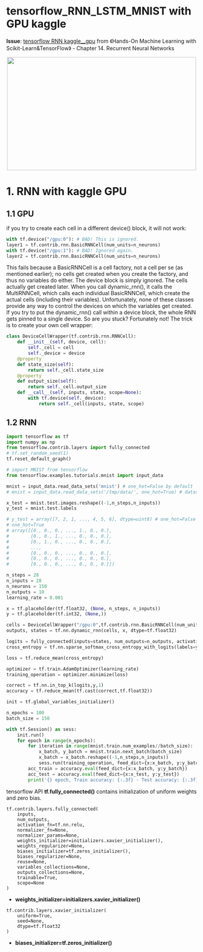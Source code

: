 # tensorflow_RNN_LSTM_MNIST with GPU kaggle

**Issue**: [tensorflow RNN kaggle__gpu](https://github.com/davidkorea/NLP_201811/issues/6) from 《Hands-On Machine Learning with Scikit-Learn&TensorFlow》 -  Chapter 14. Recurrent Neural Networks

<p align="center">
    <img src="https://i.loli.net/2019/01/06/5c31bee02bce4.png" width="500" height="300">
</p>

# 1. RNN with kaggle GPU
## 1.1 GPU
if you try to create each cell in a different
device() block, it will not work:
```python
with tf.device("/gpu:0"): # BAD! This is ignored.
layer1 = tf.contrib.rnn.BasicRNNCell(num_units=n_neurons)
with tf.device("/gpu:1"): # BAD! Ignored again.
layer2 = tf.contrib.rnn.BasicRNNCell(num_units=n_neurons)
```
This fails because a BasicRNNCell is a cell factory, not a cell per se (as mentioned earlier); no cells get
created when you create the factory, and thus no variables do either. The device block is simply ignored.
The cells actually get created later. When you call dynamic_rnn(), it calls the MultiRNNCell, which
calls each individual BasicRNNCell, which create the actual cells (including their variables).
Unfortunately, none of these classes provide any way to control the devices on which the variables get
created. If you try to put the dynamic_rnn() call within a device block, the whole RNN gets pinned to a
single device. So are you stuck? Fortunately not! The trick is to create your own cell wrapper:

```python
class DeviceCellWrapper(tf.contrib.rnn.RNNCell):
    def __init__(self, device, cell):
        self._cell = cell
        self._device = device
    @property
    def state_size(self):
        return self._cell.state_size
    @property
    def output_size(self):
        return self._cell.output_size
    def __call__(self, inputs, state, scope=None):
        with tf.device(self._device):
            return self._cell(inputs, state, scope)
```
## 1.2 RNN
```python
import tensorflow as tf
import numpy as np
from tensorflow.contrib.layers import fully_connected
# tf.set_random_seed(1)
tf.reset_default_graph()
```

```python
# import MNIST from tensorflow
from tensorflow.examples.tutorials.mnist import input_data

mnist = input_data.read_data_sets('mnist') # one_hot=False by default
# mnist = input_data.read_data_sets('/tmp/data/', one_hot=True) # dataset save path, 

x_test = mnist.test.images.reshape((-1,n_steps,n_inputs))
y_test = mnist.test.labels

# y_test = array([7, 2, 1, ..., 4, 5, 6], dtype=uint8) # one_hot=False
# one_hot=True
# array([[0., 0., 0., ..., 1., 0., 0.],
#        [0., 0., 1., ..., 0., 0., 0.],
#        [0., 1., 0., ..., 0., 0., 0.],
#        ...,
#        [0., 0., 0., ..., 0., 0., 0.],
#        [0., 0., 0., ..., 0., 0., 0.],
#        [0., 0., 0., ..., 0., 0., 0.]])
```

```python
n_steps = 28
n_inputs = 28
n_neurons = 150
n_outputs = 10
learning_rate = 0.001
```
```python
x = tf.placeholder(tf.float32, (None, n_steps, n_inputs))
y = tf.placeholder(tf.int32, (None,))

cells = DeviceCellWrapper("/gpu:0",tf.contrib.rnn.BasicRNNCell(num_units=n_neurons)) # GPU
outputs, states = tf.nn.dynamic_rnn(cells, x, dtype=tf.float32)

logits = fully_connected(inputs=states, num_outputs=n_outputs, activation_fn=None)
cross_entropy = tf.nn.sparse_softmax_cross_entropy_with_logits(labels=y, logits=logits)

loss = tf.reduce_mean(cross_entropy)

optimizer = tf.train.AdamOptimizer(learning_rate)
training_operation = optimizer.minimize(loss)

correct = tf.nn.in_top_k(logits,y,1)
accuracy = tf.reduce_mean(tf.cast(correct,tf.float32))

init = tf.global_variables_initializer()
```
```python
n_epochs = 100
batch_size = 150

with tf.Session() as sess:
    init.run()
    for epoch in range(n_epochs):
        for iteration in range(mnist.train.num_examples//batch_size):
            x_batch, y_batch = mnist.train.next_batch(batch_size)
            x_batch = x_batch.reshape((-1,n_steps,n_inputs))
            sess.run(training_operation, feed_dict={x:x_batch, y:y_batch})
        acc_train = accuracy.eval(feed_dict={x:x_batch, y:y_batch})
        acc_test = accuracy.eval(feed_dict={x:x_test, y:y_test})
        print('{} epoch, Train accuracy: {:.3f} - Test accuracy: {:.3f}'.format(epoch, acc_train, acc_test))
```

tensorflow API **tf.fully_connected()** 
contains initialization of uniform weights and zero bias.

```
tf.contrib.layers.fully_connected(
    inputs,
    num_outputs,
    activation_fn=tf.nn.relu,
    normalizer_fn=None,
    normalizer_params=None,
    weights_initializer=initializers.xavier_initializer(),
    weights_regularizer=None,
    biases_initializer=tf.zeros_initializer(),
    biases_regularizer=None,
    reuse=None,
    variables_collections=None,
    outputs_collections=None,
    trainable=True,
    scope=None
)
```
- **weights_initializer=initializers.xavier_initializer()**
```
tf.contrib.layers.xavier_initializer(
    uniform=True,
    seed=None,
    dtype=tf.float32
)
```
- **biases_initializer=tf.zeros_initializer()**

